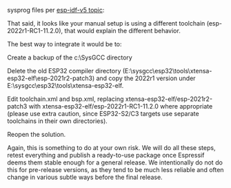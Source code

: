 
sysprog files per [esp-idf-v5 topic](https://sysprogs.com/w/forums/topic/esp-idf-v5/#post-32814):

That said, it looks like your manual setup is using a different toolchain (esp-2022r1-RC1-11.2.0), that would explain the different behavior.

The best way to integrate it would be to:

Create a backup of the c:\SysGCC directory

Delete the old ESP32 compiler directory (E:\sysgcc\esp32\tools\xtensa-esp32-elf\esp-2021r2-patch3) and copy the 2022r1 version under E:\sysgcc\esp32\tools\xtensa-esp32-elf.

Edit toolchain.xml and bsp.xml, replacing xtensa-esp32-elf/esp-2021r2-patch3 with xtensa-esp32-elf/esp-2022r1-RC1-11.2.0 where appropriate (please use extra caution, since ESP32-S2/C3 targets use separate toolchains in their own directories).

Reopen the solution.

Again, this is something to do at your own risk. We will do all these steps, retest everything and publish a ready-to-use package once Espressif deems them stable enough for a general release. We intentionally do not do this for pre-release versions, as they tend to be much less reliable and often change in various subtle ways before the final release.